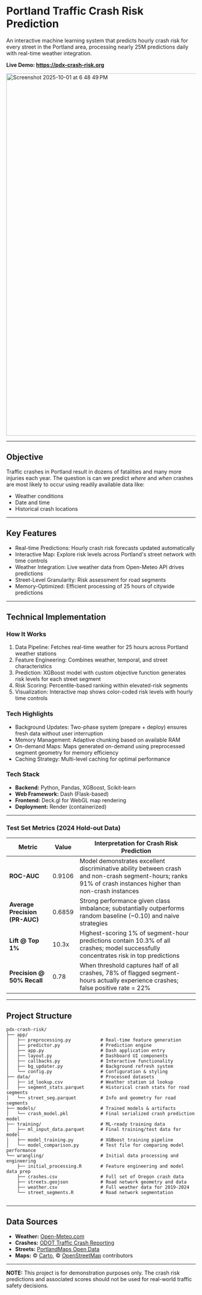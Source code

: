 # Portland Traffic Crash Risk Prediction

An interactive machine learning system that predicts hourly crash risk for every street in the Portland area, processing nearly 25M predictions daily with real-time weather integration.

**Live Demo: https://pdx-crash-risk.org** 

<img width="1920" height="965" alt="Screenshot 2025-10-01 at 6 48 49 PM" src="https://github.com/user-attachments/assets/575556f6-6e95-446e-89cc-c09e1018c826" />


---

## Objective 

Traffic crashes in Portland result in dozens of fatalities and many more injuries each year. The question is can we predict *where* and *when* crashes are most likely to occur using readily available data like:

- Weather conditions
- Date and time
- Historical crash locations

---

## Key Features

- Real-time Predictions: Hourly crash risk forecasts updated automatically
- Interactive Map: Explore risk levels across Portland's street network with time controls
- Weather Integration: Live weather data from Open-Meteo API drives predictions
- Street-Level Granularity: Risk assessment for road segments
- Memory-Optimized: Efficient processing of 25 hours of citywide predictions

---

##  Technical Implementation

### How It Works

1. Data Pipeline: Fetches real-time weather for 25 hours across Portland weather stations
2. Feature Engineering: Combines weather, temporal, and street characteristics
3. Prediction: XGBoost model with custom objective function generates risk levels for each street segment
4. Risk Scoring: Percentile-based ranking within elevated-risk segments
5. Visualization: Interactive map shows color-coded risk levels with hourly time controls

### Tech Highlights

- Background Updates: Two-phase system (prepare + deploy) ensures fresh data without user interruption
- Memory Management: Adaptive chunking based on available RAM
- On-demand Maps: Maps generated on-demand using preprocessed segment geometry for memory efficiency
- Caching Strategy: Multi-level caching for optimal performance

### Tech Stack

- **Backend:** Python, Pandas, XGBoost, Scikit-learn
- **Web Framework:** Dash (Flask-based)
- **Frontend:** Deck.gl for WebGL map rendering
- **Deployment:** Render (containerized)

---

### Test Set Metrics (2024 Hold-out Data)

| Metric | Value | Interpretation for Crash Risk Prediction |
|--------|-------|------------------------------------------|
| **ROC-AUC** | 0.9106 | Model demonstrates excellent discriminative ability between crash and non-crash segment-hours; ranks 91% of crash instances higher than non-crash instances |
| **Average Precision (PR-AUC)** | 0.6859 | Strong performance given class imbalance; substantially outperforms random baseline (~0.10) and naive strategies |
| **Lift @ Top 1%** | 10.3x | Highest-scoring 1% of segment-hour predictions contain 10.3% of all crashes; model successfully concentrates risk in top predictions |
| **Precision @ 50% Recall** | 0.78 | When threshold captures half of all crashes, 78% of flagged segment-hours actually experience crashes; false positive rate = 22% |

---

## Project Structure

```
pdx-crash-risk/
├── app/
│   ├── preprocessing.py           # Real-time feature generation
│   ├── predictor.py               # Prediction engine
│   ├── app.py                     # Dash application entry
│   ├── layout.py                  # Dashboard UI components
│   ├── callbacks.py               # Interactive functionality
│   ├── bg_updater.py              # Background refresh system
│   └── config.py                  # Configuration & styling
├── data/                          # Processed datasets
│   ├── id_lookup.csv              # Weather station id lookup
│   ├── segment_stats.parquet      # Historical crash stats for road segments
│   └── street_seg.parquet         # Info and geometry for road segments
├── models/                        # Trained models & artifacts
│   └── crash_model.pkl            # Final serialized crash prediction model
├── training/                      # ML-ready training data
│   ├── ml_input_data.parquet      # Final training/test data for model
│   ├── model_training.py          # XGBoost training pipeline
│   └── model_comparison.py        # Test file for comparing model performance
└── wrangling/                     # Initial data processing and engineering
    ├── initial_processing.R       # Feature engineering and model data prep 
    ├── crashes.csv                # Full set of Oregon crash data
    ├── streets.geojson            # Road network geometry and data
    ├── weather.csv                # Full weather data for 2019-2024
    └── street_segments.R          # Road network segmentation 


```

---


## Data Sources

- **Weather:** [Open-Meteo.com](https://open-meteo.com)
- **Crashes:** [ODOT Traffic Crash Reporting](https://tvc.odot.state.or.us/tvc/)
- **Streets:** [PortlandMaps Open Data](https://gis-pdx.opendata.arcgis.com/)
- **Maps:** © [Carto](https://carto.com/), © [OpenStreetMap](https://www.openstreetmap.org/) contributors

---

**NOTE:** This project is for demonstration purposes only. The crash risk predictions and associated scores should not be used for real-world traffic safety decisions.

